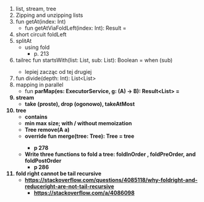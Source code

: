 1. list, stream, tree
1. Zipping and unzipping lists
1. fun getAt(index: Int)
    * fun getAtViaFoldLeft(index: Int): Result<A> =
1. short circuit foldLeft
1. splitAt
    * using fold
        * p. 213
1. tailrec fun startsWith(list: List<A>, sub: List<A>): Boolean =
   when (sub)
   * lepiej zacząc od tej drugiej
1. fun divide(depth: Int): List<List<A>>
1. mapping in parallel
    * fun <B> parMap(es: ExecutorService, g: (A) -> B): Result<List<B>> =
1. stream
    * take (proste), drop (ogonowo), takeAtMost
1. tree
    * contains
    * min max size; with / without memoization
    * Tree<A> remove(A a)
    * override fun merge(tree: Tree<Nothing>): Tree<Nothing> = tree
        * p 278
    * Write three functions to fold a tree: foldInOrder , foldPreOrder, and foldPostOrder
        * p 286
1. fold right cannot be tail recursive
    * https://stackoverflow.com/questions/4085118/why-foldright-and-reduceright-are-not-tail-recursive
        * https://stackoverflow.com/a/4086098